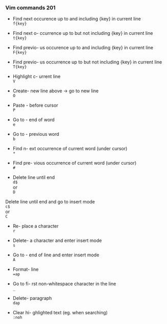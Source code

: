### Vim commands 201

- Find next occurence up to and including {key} in current line  
```f{key}```

- Find next o- ccurrence up to but not including {key} in current line  
```t{key}```

- Find previo- us occurence up to and including {key} in current line  
```F{key}```

- Find previo- us occurrence up to but not including {key} in current line  
```T{key}```

- Highlight c- urrent line  
```V```

- Create-  new line above -> go to new line  
```O```

- Paste - before cursor  
```P```

- Go to - end of word  
```e```

- Go to - previous word  
```b```

- Find n- ext occurrence of current word (under cursor)  
```*```

- Find pre- vious occurrence of current word (under cursor)  
```#```

- Delete line until end  
```d$```  
or  
```D```

Delete line until end and go to insert mode  
```c$```  
or  
```C```

- Re- place a character  
```r```

- Delete-  a character and enter insert mode  
```s```

- Go to - end of line and enter insert mode  
```A```

- Format-  line  
```=ap```

- Go to fi- rst non-whitespace character in the line  
```_```

- Delete-  paragraph  
```dap```

- Clear hi- ghlighted text (eg. when searching)  
```:noh```
